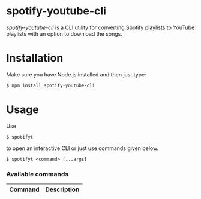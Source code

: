 # spotify-youtube-cli
*spotify-youtube-cli* is a CLI utility for converting Spotify playlists to YouTube playlists with an option to download the songs.

# Installation
Make sure you have Node.js installed and then just type:
```bash
$ npm install spotify-youtube-cli
```

# Usage
Use
```
$ spotifyt
```
to open an interactive CLI or just use commands given below.
```
$ spotifyt <command> [...args]
```

### Available commands
| Command       | Description   |
| ------------- | ------------- |
